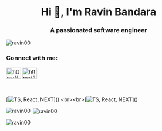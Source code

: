 <h1 align="center">Hi 👋, I'm Ravin Bandara</h1>
<h3 align="center">A passionated software engineer</h3>

<p align="left"> <img src="https://komarev.com/ghpvc/?username=ravin00&label=Profile%20views&color=0e75b6&style=flat" alt="ravin00" /> </p>

<h3 align="left">Connect with me:</h3>
<p align="left">
<a href="https://linkedin.com/in/https://www.linkedin.com/in/ravin-bandara-/" target="blank"><img align="center" src="https://raw.githubusercontent.com/rahuldkjain/github-profile-readme-generator/master/src/images/icons/Social/linked-in-alt.svg" alt="https://www.linkedin.com/in/ravin-bandara-/" height="30" width="40" /></a>
<a href="https://www.leetcode.com/https://leetcode.com/u/ravin__07/" target="blank"><img align="center" src="https://raw.githubusercontent.com/rahuldkjain/github-profile-readme-generator/master/src/images/icons/Social/leet-code.svg" alt="https://leetcode.com/u/ravin__07/" height="30" width="40" /></a>
</p>

<br><br>[![TS, React, NEXT](https://skillicons.dev/icons?i=html,css,js,ts,react,nextjs,java,c,cpp,python,php,kotlin,go,nodejs,expressjs,mongodb,mysql,terraform,kubernetes,docker,)]()
<br><br>[![TS, React, NEXT](https://skillicons.dev/icons?i=mongodb,mysql,terraform,kubernetes,docker,)]()



<p><img align="left" src="https://github-readme-stats.vercel.app/api/top-langs?username=ravin00&show_icons=true&locale=en&layout=compact" alt="ravin00" /></p>

<p>&nbsp;<img align="center" src="https://github-readme-stats.vercel.app/api?username=ravin00&show_icons=true&locale=en" alt="ravin00" /></p>

<p><img align="center" src="https://github-readme-streak-stats.herokuapp.com/?user=ravin00&" alt="ravin00" /></p>
